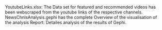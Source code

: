 YoutubeLinks.xlsx: The Data set for featured and recommended videos has been webscraped from the youtube links of the respective channels.
NewsChnlsAnalysis.gephi has the complete Overview of the visualisation of the analysis
Report: Detailes analysis of the results of Gephi.
